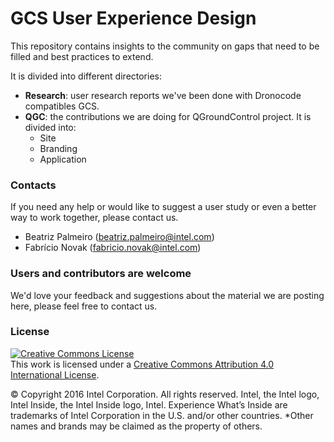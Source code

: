 # GCS User Experience Design
This repository contains insights to the community on gaps that need to be filled and best practices to extend.

It is divided into different directories:
* **Research**: user research reports we've been done with Dronocode compatibles GCS.
* **QGC**: the contributions we are doing for QGroundControl project. It is divided into:
  * Site
  * Branding
  * Application

### Contacts
If you need any help or would like to suggest a user study or even a better way to work together, please contact us.
* Beatriz Palmeiro (beatriz.palmeiro@intel.com)
* Fabrício Novak (fabricio.novak@intel.com)

### Users and contributors are welcome

We'd love your feedback and suggestions about the material we are posting here, please feel free to contact us.

### License
<a rel="license" href="http://creativecommons.org/licenses/by/4.0/"><img alt="Creative Commons License" style="border-width:0" src="https://i.creativecommons.org/l/by/4.0/88x31.png" /></a><br />This work is licensed under a <a rel="license" href="http://creativecommons.org/licenses/by/4.0/">Creative Commons Attribution 4.0 International License</a>.

© Copyright 2016 Intel Corporation. All rights reserved.
Intel, the Intel logo, Intel Inside, the Intel Inside logo, Intel. Experience What’s Inside are trademarks of Intel Corporation in the U.S. and/or other countries.
*Other names and brands may be claimed as the property of others.

